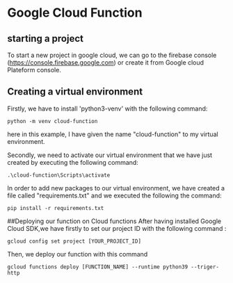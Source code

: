 # Google Cloud Function
## starting a project 

To start a new project in google cloud, we can go to the firebase console 
(https://console.firebase.google.com) or create it from Google cloud Plateform console. 

## Creating a virtual environment 
Firstly, we have to install 'python3-venv' with the following command:
```
python -m venv cloud-function 
```
here in this example, I have given the name "cloud-function" to my virtual environment.

Secondly, we need to activate our virtual environment that we have just created by executing
the following command: 

````
.\cloud-function\Scripts\activate
````

In order to add new packages to our virtual environment, we have created a file called 
"requirements.txt" and we executed the following the command: 
````
pip install -r requirements.txt
````
##Deploying our function on Cloud functions
After having installed Google Cloud SDK,we have firstly to set our project ID with the following command :
````
gcloud config set project [YOUR_PROJECT_ID]
````
Then, we deploy our function with this command 
````
gcloud functions deploy [FUNCTION_NAME] --runtime python39 --triger-http
````